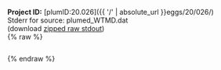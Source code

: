 **Project ID:** [plumID:20.026]({{ '/' | absolute_url }}eggs/20/026/)  
Stderr for source:  plumed_WTMD.dat   
(download [zipped raw stdout](plumed_WTMD.dat.plumed_master.stdout.txt.zip))  
{% raw %}
<pre>
</pre>
{% endraw %}
